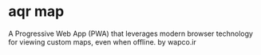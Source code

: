 # aqr map
A Progressive Web App (PWA) that leverages modern browser technology for viewing custom maps, even when offline.
by wapco.ir
